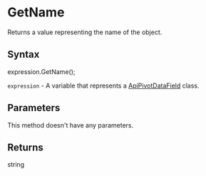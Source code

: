 # GetName

Returns a value representing the name of the object.

## Syntax

expression.GetName();

`expression` - A variable that represents a [ApiPivotDataField](../ApiPivotDataField.md) class.

## Parameters

This method doesn't have any parameters.

## Returns

string